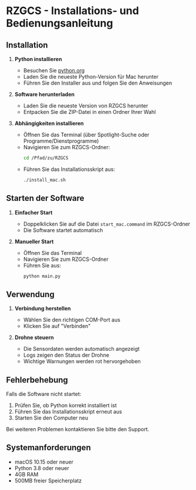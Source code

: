 # RZGCS - Installations- und Bedienungsanleitung

## Installation

1. **Python installieren**
   - Besuchen Sie [python.org](https://www.python.org/downloads/)
   - Laden Sie die neueste Python-Version für Mac herunter
   - Führen Sie den Installer aus und folgen Sie den Anweisungen

2. **Software herunterladen**
   - Laden Sie die neueste Version von RZGCS herunter
   - Entpacken Sie die ZIP-Datei in einen Ordner Ihrer Wahl

3. **Abhängigkeiten installieren**
   - Öffnen Sie das Terminal (über Spotlight-Suche oder Programme/Dienstprogramme)
   - Navigieren Sie zum RZGCS-Ordner:
     ```bash
     cd /Pfad/zu/RZGCS
     ```
   - Führen Sie das Installationsskript aus:
     ```bash
     ./install_mac.sh
     ```

## Starten der Software

1. **Einfacher Start**
   - Doppelklicken Sie auf die Datei `start_mac.command` im RZGCS-Ordner
   - Die Software startet automatisch

2. **Manueller Start**
   - Öffnen Sie das Terminal
   - Navigieren Sie zum RZGCS-Ordner
   - Führen Sie aus:
     ```bash
     python main.py
     ```

## Verwendung

1. **Verbindung herstellen**
   - Wählen Sie den richtigen COM-Port aus
   - Klicken Sie auf "Verbinden"

2. **Drohne steuern**
   - Die Sensordaten werden automatisch angezeigt
   - Logs zeigen den Status der Drohne
   - Wichtige Warnungen werden rot hervorgehoben

## Fehlerbehebung

Falls die Software nicht startet:
1. Prüfen Sie, ob Python korrekt installiert ist
2. Führen Sie das Installationsskript erneut aus
3. Starten Sie den Computer neu

Bei weiteren Problemen kontaktieren Sie bitte den Support.

## Systemanforderungen

- macOS 10.15 oder neuer
- Python 3.8 oder neuer
- 4GB RAM
- 500MB freier Speicherplatz 